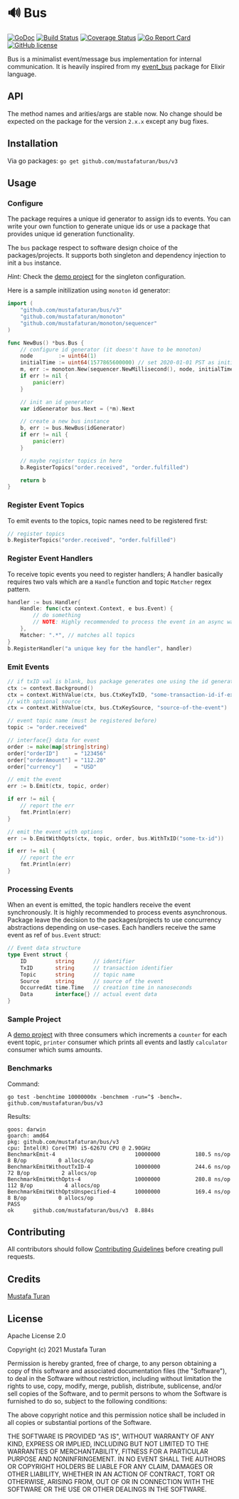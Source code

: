 # 🔊 Bus

[![GoDoc](https://godoc.org/github.com/mustafaturan/bus?status.svg)](https://godoc.org/github.com/mustafaturan/bus)
[![Build Status](https://travis-ci.org/mustafaturan/bus.svg?branch=main)](https://travis-ci.org/mustafaturan/bus)
[![Coverage Status](https://coveralls.io/repos/github/mustafaturan/bus/badge.svg?branch=main)](https://coveralls.io/github/mustafaturan/bus?branch=main)
[![Go Report Card](https://goreportcard.com/badge/github.com/mustafaturan/bus)](https://goreportcard.com/report/github.com/mustafaturan/bus)
[![GitHub license](https://img.shields.io/github/license/mustafaturan/bus.svg)](https://github.com/mustafaturan/bus/blob/main/LICENSE)

Bus is a minimalist event/message bus implementation for internal communication.
It is heavily inspired from my [event_bus](https://github.com/otobus/event_bus)
package for Elixir language.

## API

The method names and arities/args are stable now. No change should be expected
on the package for the version `2.x.x` except any bug fixes.

## Installation

Via go packages:
```go get github.com/mustafaturan/bus/v3```

## Usage

### Configure

The package requires a unique id generator to assign ids to events. You can
write your own function to generate unique ids or use a package that provides
unique id generation functionality.

The `bus` package respect to software design choice of the packages/projects. It
supports both singleton and dependency injection to init a `bus` instance.

*Hint:*
Check the [demo project](https://github.com/mustafaturan/bus-sample-project) for
the singleton configuration.

Here is a sample initilization using `monoton` id generator:

```go
import (
    "github.com/mustafaturan/bus/v3"
    "github.com/mustafaturan/monoton"
    "github.com/mustafaturan/monoton/sequencer"
)

func NewBus() *bus.Bus {
    // configure id generator (it doesn't have to be monoton)
    node        := uint64(1)
    initialTime := uint64(1577865600000) // set 2020-01-01 PST as initial time
    m, err := monoton.New(sequencer.NewMillisecond(), node, initialTime)
    if err != nil {
        panic(err)
    }

    // init an id generator
    var idGenerator bus.Next = (*m).Next

    // create a new bus instance
    b, err := bus.NewBus(idGenerator)
    if err != nil {
        panic(err)
    }

    // maybe register topics in here
    b.RegisterTopics("order.received", "order.fulfilled")

    return b
}
```

### Register Event Topics

To emit events to the topics, topic names need to be registered first:

```go
// register topics
b.RegisterTopics("order.received", "order.fulfilled")
```

### Register Event Handlers

To receive topic events you need to register handlers; A handler basically
requires two vals which are a `Handle` function and topic `Matcher` regex
pattern.

```go
handler := bus.Handler{
    Handle: func(ctx context.Context, e bus.Event) {
        // do something
        // NOTE: Highly recommended to process the event in an async way
    },
    Matcher: ".*", // matches all topics
}
b.RegisterHandler("a unique key for the handler", handler)
```

### Emit Events

```go
// if txID val is blank, bus package generates one using the id generator
ctx := context.Background()
ctx = context.WithValue(ctx, bus.CtxKeyTxID, "some-transaction-id-if-exists")
// with optional source
ctx = context.WithValue(ctx, bus.CtxKeySource, "source-of-the-event")

// event topic name (must be registered before)
topic := "order.received"

// interface{} data for event
order := make(map[string]string)
order["orderID"]     = "123456"
order["orderAmount"] = "112.20"
order["currency"]    = "USD"

// emit the event
err := b.Emit(ctx, topic, order)

if err != nil {
    // report the err
    fmt.Println(err)
}

// emit the event with options
err := b.EmitWithOpts(ctx, topic, order, bus.WithTxID("some-tx-id"))

if err != nil {
    // report the err
    fmt.Println(err)
}
```

### Processing Events

When an event is emitted, the topic handlers receive the event synchronously.
It is highly recommended to process events asynchronous. Package leave the
decision to the packages/projects to use concurrency abstractions depending on
use-cases. Each handlers receive the same event as ref of `bus.Event` struct:

```go
// Event data structure
type Event struct {
    ID         string      // identifier
    TxID       string      // transaction identifier
    Topic      string      // topic name
    Source     string      // source of the event
    OccurredAt time.Time   // creation time in nanoseconds
    Data       interface{} // actual event data
}
```

### Sample Project

A [demo project](https://github.com/mustafaturan/bus-sample-project) with three
consumers which increments a `counter` for each event topic, `printer` consumer
which prints all events and lastly `calculator` consumer which sums amounts.

### Benchmarks

Command:
```
go test -benchtime 10000000x -benchmem -run=^$ -bench=. github.com/mustafaturan/bus/v3
```

Results:
```
goos: darwin
goarch: amd64
pkg: github.com/mustafaturan/bus/v3
cpu: Intel(R) Core(TM) i5-6267U CPU @ 2.90GHz
BenchmarkEmit-4                      	10000000	       180.5 ns/op	       8 B/op	       0 allocs/op
BenchmarkEmitWithoutTxID-4           	10000000	       244.6 ns/op	      72 B/op	       2 allocs/op
BenchmarkEmitWithOpts-4              	10000000	       280.8 ns/op	     112 B/op	       4 allocs/op
BenchmarkEmitWithOptsUnspecified-4   	10000000	       169.4 ns/op	       8 B/op	       0 allocs/op
PASS
ok  	github.com/mustafaturan/bus/v3	8.884s
```

## Contributing

All contributors should follow [Contributing Guidelines](CONTRIBUTING.md) before creating pull requests.

## Credits

[Mustafa Turan](https://github.com/mustafaturan)

## License

Apache License 2.0

Copyright (c) 2021 Mustafa Turan

Permission is hereby granted, free of charge, to any person obtaining a copy of
this software and associated documentation files (the "Software"), to deal in
the Software without restriction, including without limitation the rights to
use, copy, modify, merge, publish, distribute, sublicense, and/or sell copies of
the Software, and to permit persons to whom the Software is furnished to do so,
subject to the following conditions:

The above copyright notice and this permission notice shall be included in all
copies or substantial portions of the Software.

THE SOFTWARE IS PROVIDED "AS IS", WITHOUT WARRANTY OF ANY KIND, EXPRESS OR
IMPLIED, INCLUDING BUT NOT LIMITED TO THE WARRANTIES OF MERCHANTABILITY, FITNESS
FOR A PARTICULAR PURPOSE AND NONINFRINGEMENT. IN NO EVENT SHALL THE AUTHORS OR
COPYRIGHT HOLDERS BE LIABLE FOR ANY CLAIM, DAMAGES OR OTHER LIABILITY, WHETHER
IN AN ACTION OF CONTRACT, TORT OR OTHERWISE, ARISING FROM, OUT OF OR IN
CONNECTION WITH THE SOFTWARE OR THE USE OR OTHER DEALINGS IN THE SOFTWARE.
